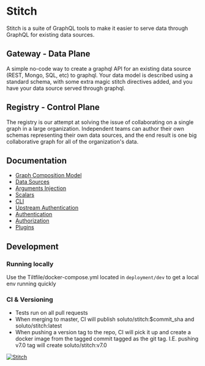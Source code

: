 # Stitch

Stitch is a suite of GraphQL tools to make it easier to serve data through GraphQL for existing data sources.

## Gateway - Data Plane

A simple no-code way to create a graphql API for an existing data source (REST, Mongo, SQL, etc) to graphql. Your data model is described using a standard schema, with some extra magic stitch directives added, and you have your data source served through graphql.

## Registry - Control Plane

The registry is our attempt at solving the issue of collaborating on a single graph in a large organization. Independent teams can author their own schemas representing their own data sources, and the end result is one big collaborative graph for all of the organization's data.

## Documentation

- [Graph Composition Model](docs/graph_composition.md)
- [Data Sources](./docs/data_sources.md)
- [Arguments Injection](./docs/arguments_injection.md)
- [Scalars](./docs/scalars.md)
- [CLI](./cli)
- [Upstream Authentication](./docs/upstream_authentication.md)
- [Authentication](./docs/authentication.md)
- [Authorization](./docs/authorization.md)
- [Plugins](./docs/plugins.md)

## Development

### Running locally

Use the Tiltfile/docker-compose.yml located in `deployment/dev` to get a local env running quickly

### CI & Versioning

- Tests run on all pull requests
- When merging to master, CI will publish soluto/stitch:\$commit_sha and soluto/stitch:latest
- When pushing a version tag to the repo, CI will pick it up and create a docker image from the tagged commit tagged as the git tag. I.E. pushing v7.0 tag will create soluto/stitch:v7.0

[![Stitch](https://circleci.com/gh/Soluto/stitch.svg?style=svg)](https://circleci.com/gh/Soluto/stitch)
